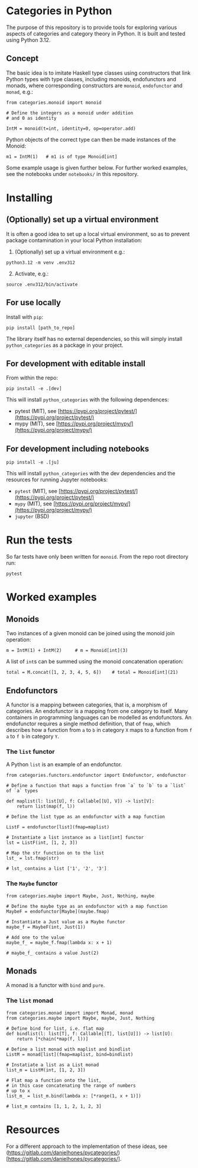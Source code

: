 # Categories in Python

The purpose of this repository is to provide tools for exploring various aspects of categories and category theory in Python. It is built and tested using Python 3.12. 

## Concept

The basic idea is to imitate Haskell type classes using constructors that link Python types with type classes, including monoids, endofunctors and monads, where corresponding constructors are `monoid`, `endofunctor` and `monad`, e.g.:

```
from categories.monoid import monoid

# Define the integers as a monoid under addition
# and 0 as identity

IntM = monoid(t=int, identity=0, op=operator.add)
```

Python objects of the correct type can then be made instances of the Monoid:

```
m1 = IntM(1)   # m1 is of type Monoid[int]
```

Some example usage is given further below. For further worked examples, see
the notebooks under `notebooks/` in this repository.

# Installing

## (Optionally) set up a virtual environment

It is often a good idea to set up a local virtual environment, so as to prevent package contamination in your local Python installation:

1. (Optionally) set up a virtual environment e.g.:

```
python3.12 -m venv .env312
```

2. Activate, e.g.:

```
source .env312/bin/activate
```


## For use locally


Install with `pip`:

```
pip install [path_to_repo]
```

The library itself has no external dependencies, so this will simply install `python_categories` as a package in your project.

## For development with editable install

From within the repo:

```
pip install -e .[dev]
```

This will install `python_categories` with the following dependences:

- pytest (MIT), see [https://pypi.org/project/pytest/](https://pypi.org/project/pytest/)
- mypy (MIT), see [https://pypi.org/project/mypy/](https://pypi.org/project/mypy/)

## For development including notebooks

```
pip install -e .[ju]
```

This will install `python_categories` with the dev dependencies and the resources for running Jupyter notebooks:

- `pytest` (MIT), see [https://pypi.org/project/pytest/](https://pypi.org/project/pytest/)
- `mypy` (MIT), see [https://pypi.org/project/mypy/](https://pypi.org/project/mypy/)
- `jupyter` (BSD)

# Run the tests

So far tests have only been written for `monoid`. From the repo root directory run:

```
pytest
```

# Worked examples

## Monoids

Two instances of a given monoid can be joined using the monoid join operation:

```
m = IntM(1) + IntM(2)     # m = Monoid[int](3)
```

A list of `int`s can be summed using the monoid concatenation operation:

```
total = M.concat([1, 2, 3, 4, 5, 6])    # total = Monoid[int](21)
```

## Endofunctors

A functor is a mapping between categories, that is, a morphism of categories. An endofunctor is a mapping from one category to itself. Many containers in programming languages can be modelled as endofunctors. An endofunctor requires a single method definition, that of `fmap`, which describes how a function from `a` to `b` in category `X` maps to a function from `f a` to `f b` in category `Y`. 


### The `list` functor

A Python `list` is an example of an endofunctor.

```
from categories.functors.endofunctor import Endofunctor, endofunctor

# Define a function that maps a function from `a` to `b` to a `list` of `a` types

def maplist(l: list[U], f: Callable[[U], V]) -> list[V]:
    return list(map(f, l))

# Define the list type as an endofunctor with a map function

ListF = endofunctor[list](fmap=maplist)

# Instantiate a list instance as a list[int] functor
lst = ListF(int, [1, 2, 3])

# Map the str function on to the list
lst_ = lst.fmap(str) 

# lst_ contains a list ['1', '2', '3']
```

### The `Maybe` functor

```
from categories.maybe import Maybe, Just, Nothing, maybe

# Define the maybe type as an endofunctor with a map function
MaybeF = endofunctor[Maybe](maybe.fmap)

# Instantiate a Just value as a Maybe functor
maybe_f = MaybeF(int, Just(1))

# Add one to the value
maybe_f_ = maybe_f.fmap(lambda x: x + 1)

# maybe_f_ contains a value Just(2)
```

## Monads

A monad is a functor with `bind` and `pure`.

### The `list` monad

```
from categories.monad import import Monad, monad
from categories.maybe import Maybe, maybe, Just, Nothing

# Define bind for list, i.e. flat map
def bindlist(l: list[T], f: Callable[[T], list[U]]) -> list[U]:
    return [*chain(*map(f, l))]

# Define a list monad with maplist and bindlist
ListM = monad[list](fmap=maplist, bind=bindlist)

# Instatiate a list as a List monad
list_m = ListM(int, [1, 2, 3])

# Flat map a function onto the list,
# in this case concatenating the range of numbers
# up to x 
list_m_ = list_m.bind(lambda x: [*range(1, x + 1)])

# list_m contains [1, 1, 2, 1, 2, 3]
```

# Resources

For a different approach to the implementation of these ideas, see (https://gitlab.com/danielhones/pycategories/)[https://gitlab.com/danielhones/pycategories/].